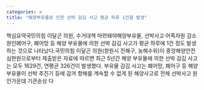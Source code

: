 ```yaml
---
categories: a
title: "해양부유물로 인한 선박 감김 사고 평균 하루 1건꼴 발생"
---
```

핵심요약국민의힘 이달곤 의원, 수거대책 마련돼야해양부유물, 선박사고·어족자원 감소 원인폐어구, 폐어망 등 해양 부유물에 의한 선박 감김 사고가 평균 하루에 1건 정도 발생하는 것으로 나타났다.국민의힘 이달곤 의원(창원시 진해구, 농해수위)이 중앙해양안전심판원으로부터 제출받은 자료에 따르면 최근 5년간 해양 부유물에 의한 선박 감김 사고는 모두 1629건, 연평균 326건이 발생했다. 부유물 감김 사고는 폐어망, 폐어구 등 해양 부유물이 선박 추진기 등에 감겨 항해를 계속할 수 없게 된 해양사고로 전체 선박사고 원인가운데 기관손상 다